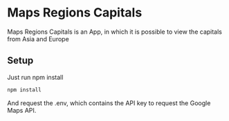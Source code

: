 # Maps Regions Capitals

Maps Regions Capitals is an App, in which it is possible to view the capitals from Asia and Europe

## Setup

Just run npm install

```bash
npm install
```
And request the .env, which contains the API key to request the Google Maps API.